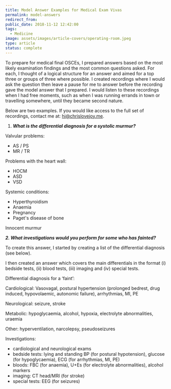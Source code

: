 ```yaml
---
title: Model Answer Examples for Medical Exam Vivas
permalink: model-answers
redirect_from:
public_date: 2018-11-12 12:42:00
tags:
  - Medicine
image: assets/images/article-covers/operating-room.jpeg
type: article
status: complete
---
```

To prepare for medical final OSCEs, I prepared answers based on the most likely examination findings and the most common questions asked. For each, I thought of a logical structure for an answer and aimed for a top three or groups of three where possible. I created recordings where I would ask the question then leave a pause for me to answer before the recording gave the model answer that I prepared. I would listen to these recordings when I had free moments, such as when I was running errands in town or travelling somewhere, until they became second nature.

Below are two examples. If you would like access to the full set of recordings, contact me at: hi@chrislovejoy.me.

1.  **_What is the differential diagnosis for a systolic murmur?_**

Valvular problems:

-   AS / PS
-   MR / TR

Problems with the heart wall:

-   HOCM
-   ASD
-   VSD

Systemic conditions:

-   Hyperthyroidism
-   Anaemia
-   Pregnancy
-   Paget's disease of bone

Innocent murmur

**_2. What investigations would you perform for some who has fainted?_**

To create this answer, I started by creating a list of the differential diagnosis (see below).

I then created an answer which covers the main differentials in the format (i) bedside tests, (ii) blood tests, (iii) imaging and (iv) special tests.

Differential diagnosis for a ‘faint’:

Cardiological: Vasovagal, postural hypertension (prolonged bedrest, drug induced, hypovolaemic, autonomic failure), arrhythmias, MI, PE

Neurological: seizure, stroke

Metabolic: hypoglycaemia, alcohol, hypoxia, electrolyte abnormalities, uraemia

Other: hyperventilation, narcolepsy, pseudoseizures

Investigations:

-   cardiological and neurological exams
-   bedside tests: lying and standing BP (for postural hypotension), glucose (for hypoglycaemia), ECG (for arrhythmias, MI, PE)
-   bloods: FBC (for anaemia), U+Es (for electrolyte abnormalities), alcohol markers
-   imaging: CT head/MRI (for stroke)
-   special tests: EEG (for seizures)
